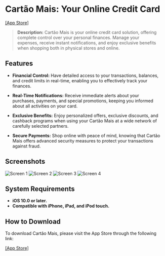 # Cartão Mais: Your Online Credit Card

[[App Store]](https://apps.apple.com/br/app/cart%C3%A3o-mais/id1179125950)

> **Description:** Cartão Mais is your online credit card solution, offering complete control over your personal finances. Manage your expenses, receive instant notifications, and enjoy exclusive benefits when shopping both in physical stores and online.

## Features

- **Financial Control:** Have detailed access to your transactions, balances, and credit limits in real-time, enabling you to effectively track your finances.

- **Real-Time Notifications:** Receive immediate alerts about your purchases, payments, and special promotions, keeping you informed about all activities on your card.

- **Exclusive Benefits:** Enjoy personalized offers, exclusive discounts, and cashback programs when using your Cartão Mais at a wide network of carefully selected partners.

- **Secure Payments:** Shop online with peace of mind, knowing that Cartão Mais offers advanced security measures to protect your transactions against fraud.

## Screenshots

![Screen 1](https://is1-ssl.mzstatic.com/image/thumb/PurpleSource126/v4/7e/a5/48/7ea5482f-5fdc-116f-0844-1630f2ea596a/830fc708-cd8c-4240-8e51-d2e71afda537_1.png/460x0w.webp)
![Screen 2](https://is1-ssl.mzstatic.com/image/thumb/PurpleSource126/v4/a0/f2/7f/a0f27f58-92d8-14e1-69c3-bc8046fc5271/5bd20575-5e07-4f53-a5fc-54928dc57349_2.png/460x0w.webp)
![Screen 3](https://is1-ssl.mzstatic.com/image/thumb/PurpleSource126/v4/0c/1e/bc/0c1ebca1-565b-e846-9d34-a03017d8617e/dc1dfcc7-cd76-4b44-9840-ad08fb38f9a7_3.png/460x0w.webp)
![Screen 4](https://is1-ssl.mzstatic.com/image/thumb/PurpleSource126/v4/e3/28/bc/e328bcba-cfc1-0e1d-1c96-efd7eb4940fc/9f2af7f8-0c22-4cad-84df-f78a20c36886_4.png/460x0w.webp)

## System Requirements

- **iOS 10.0 or later.**
- **Compatible with iPhone, iPad, and iPod touch.**

## How to Download

To download Cartão Mais, please visit the App Store through the following link:

[[App Store]](https://apps.apple.com/br/app/cart%C3%A3o-mais/id1179125950)